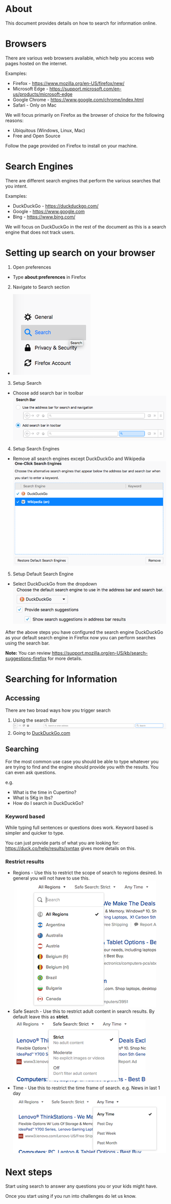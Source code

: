 # About
This document provides details on how to search for information online.

# Browsers
There are various web browsers available, which help you access web pages hosted on the internet.

Examples:
* Firefox - https://www.mozilla.org/en-US/firefox/new/
* Microsoft Edge - https://support.microsoft.com/en-us/products/microsoft-edge
* Google Chrome - https://www.google.com/chrome/index.html
* Safari - Only on Mac

We will focus primarily on Firefox as the browser of choice for the following reasons:
* Ubiquitous (Windows, Linux, Mac)
* Free and Open Source

Follow the page provided on Firefox to install on your machine.

# Search Engines
There are different search engines that perform the various searches that you intent.

Examples:
* DuckDuckGo - https://duckduckgo.com/
* Google - https://www.google.com
* Bing - https://www.bing.com/

We will focus on DuckDuckGo in the rest of the document as this is a search engine that does not track users.

# Setting up search on your browser
1. Open preferences
  * Type **about:preferences** in Firefox

2. Navigate to Search section
  * ![To Search](./images/select_search.png)

3. Setup Search
  * Choose add search bar in toolbar
  ![Search Bar](./images/search_bar.png)

4. Setup Search Engines
  * Remove all search engines except DuckDuckGo and Wikipedia
  ![Search Engines](./images/search_engines.png)

5. Setup Default Search Engine
  * Select DuckDuckGo from the dropdown
  ![DuckDuckGo As Default](./images/default_search.png)

After the above steps you have configured the search engine DuckDuckGo as your default search engine in Firefox now you can perform searches using the search bar.

**Note:** You can review https://support.mozilla.org/en-US/kb/search-suggestions-firefox for more details.

# Searching for Information
## Accessing
There are two broad ways how you trigger search
1. Using the search Bar
  ![Search Bar](./images/search_bar_loc.png)
2. Going to [DuckDuckGo.com](https://duckduckgo.com)

## Searching
For the most common use case you should be able to type whatever you are trying to find and the engine should provide you with the results. You can even ask questions.

e.g.
* What is the time in Cupertino?
* What is 5Kg in lbs?
* How do I search in DuckDuckGo?

### Keyword based
While typing full sentences or questions does work. Keyword based is simpler and quicker to type.

You can just provide parts of what you are looking for: https://duck.co/help/results/syntax gives more details on this.

### Restrict results
* Regions - Use this to restrict the scope of search to regions desired. In general you will not have to use this.
  ![Region Search](./images/region_search.png)
* Safe Search - Use this to restrict adult content in search results. By default leave this as **strict**.
  ![Safe Search](./images/safe_search.png)
* Time - Use this to restrict the time frame of search. e.g. News in last 1 day
  ![Time Search](./images/time_search.png)

# Next steps
Start using search to answer any questions you or your kids might have.

Once you start using if you run into challenges do let us know.
